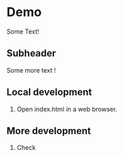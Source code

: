# Demo

Some Text!

## Subheader

Some more text !

## Local development

1. Open index.html in a web browser.

## More development

1. Check